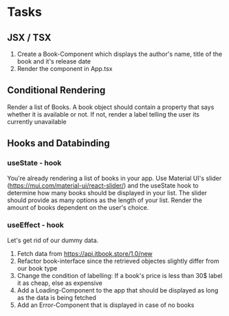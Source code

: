# Tasks

## JSX / TSX
1. Create a Book-Component which displays the author's name, title of the book and it's release date
2. Render the component in App.tsx

## Conditional Rendering
Render a list of Books. A book object should contain a property that says whether it is available or not. If not, render a label telling the user its currently unavailable

## Hooks and Databinding
### useState - hook
You're already rendering a list of books in your app. 
Use Material UI's slider (https://mui.com/material-ui/react-slider/) and the useState hook to determine how many books should be displayed in your list. The slider should provide as many options as the length of your list. Render the amount of books dependent on the user's choice.

### useEffect - hook
Let's get rid of our dummy data.
1) Fetch data from https://api.itbook.store/1.0/new
2) Refactor book-interface since the retrieved objectes slightly differ from our book type
3) Change the condition of labelling: If a book's price is less than 30$ label it as cheap, else as expensive
4) Add a Loading-Component to the app that should be displayed as long as the data is being fetched
5) Add an Error-Component that is displayed in case of no books